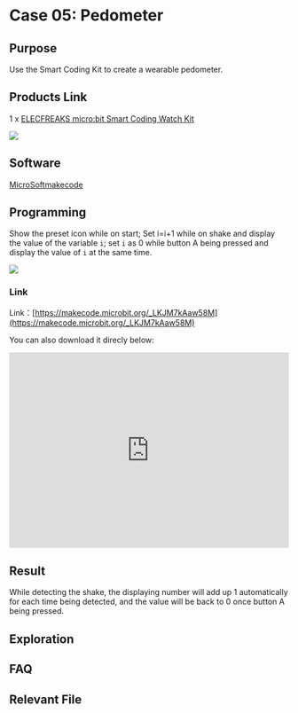 # Case 05: Pedometer

## Purpose

 Use the Smart Coding Kit to create a wearable pedometer. 

## Products Link

 1 x [ELECFREAKS micro:bit Smart Coding Watch Kit](https://www.elecfreaks.com/micro-bit-smart-coding-kit.html)


![](./images/smart_coding_kit_case_05_01.png)


## Software

[MicroSoftmakecode](https://makecode.microbit.org/#)

## Programming


 Show the preset icon while on start; Set i=i+1 while on shake and display the value of the variable `i`; set `i` as 0 while button A being pressed and display the value of `i` at the same time.



![](./images/smart_coding_kit_case_05_02.png)



### Link
 Link：[https://makecode.microbit.org/_LKJM7kAaw58M](https://makecode.microbit.org/_LKJM7kAaw58M)

 You can also download it direcly below:

<div style="position:relative;height:0;padding-bottom:70%;overflow:hidden;"><iframe style="position:absolute;top:0;left:0;width:100%;height:100%;" src="https://makecode.microbit.org/#pub:_LKJM7kAaw58M" frameborder="0" sandbox="allow-popups allow-forms allow-scripts allow-same-origin"></iframe></div>  


## Result


While detecting the shake, the displaying number will add up 1 automatically for each time being detected,  and the value will be back to 0 once button A being pressed. 





## Exploration




## FAQ




## Relevant File



